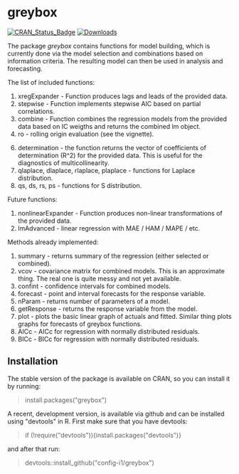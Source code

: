 # greybox
[![CRAN_Status_Badge](http://www.r-pkg.org/badges/version/greybox)](https://cran.r-project.org/package=greybox)
[![Downloads](http://cranlogs.r-pkg.org/badges/greybox)](https://cran.r-project.org/package=greybox)

The package _greybox_ contains functions for model building, which is currently done via the model selection and combinations based on information criteria. The resulting model can then be used in analysis and forecasting.

The list of included functions:
1. xregExpander - Function produces lags and leads of the provided data.
2. stepwise - Function implements stepwise AIC based on partial correlations.
3. combine - Function combines the regression models from the provided data based on IC weigths and returns the combined lm object.
4. ro - rolling origin evaluation (see the vignette).
<!--5. nemenyi - non-parametric test for comparison of multiple classifiers / methods. This function not only conducts the test, but also provide the plots, showing the ranks of the different methods together with their confidence intervals.-->
6. determination - the function returns the vector of coefficients of determination (R^2) for the provided data. This is useful for the diagnostics of multicollinearity.
7. qlaplace, dlaplace, rlaplace, plaplace - functions for Laplace distribution.
8. qs, ds, rs, ps - functions for S distribution.

Future functions:
1. nonlinearExpander - Function produces non-linear transformations of the provided data.
2. lmAdvanced - linear regression with MAE / HAM / MAPE / etc.

Methods already implemented:
1. summary - returns summary of the regression (either selected or combined).
2. vcov - covariance matrix for combined models. This is an approximate thing. The real one is quite messy and not yet available.
3. confint - confidence intervals for combined models.
4. forecast - point and interval forecasts for the response variable.
5. nParam - returns number of parameters of a model.
6. getResponse - returns the response variable from the model.
7. plot - plots the basic linear graph of actuals and fitted. Similar thing plots graphs for forecasts of greybox functions.
8. AICc - AICc for regression with normally distributed residuals.
9. BICc - BICc for regression with normally distributed residuals.

## Installation

The stable version of the package is available on CRAN, so you can install it by running:
> install.packages("greybox")

A recent, development version, is available via github and can be installed using "devtools" in R. First make sure that you have devtools:
> if (!require("devtools")){install.packages("devtools")}

and after that run:
> devtools::install_github("config-i1/greybox")
